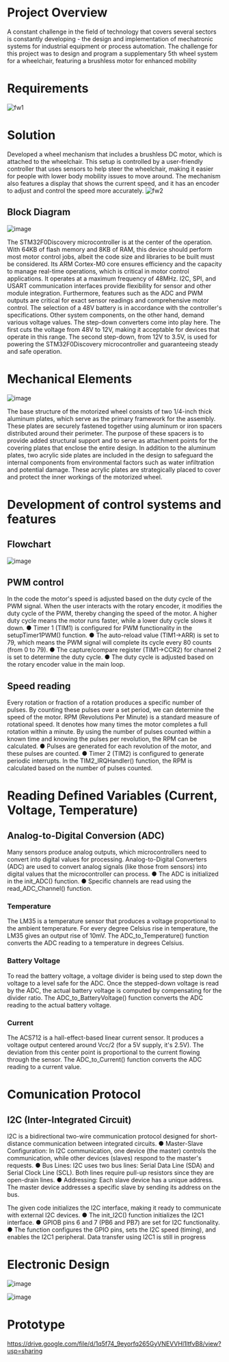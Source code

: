 # Project Overview
A constant challenge in the field of technology that covers several sectors is constantly
developing - the design and implementation of mechatronic systems for industrial equipment
or process automation. The challenge for this project was to design and program a supplementary 5th wheel system for a wheelchair, featuring a brushless motor for enhanced mobility

# Requirements
![fw1](https://github.com/GerardoDC14/5thWheel_5thSemester/assets/123440177/c327ff9d-fa48-490c-ad37-0654b138b9e4)

# Solution 
Developed a wheel mechanism that includes a brushless DC motor, which is attached to the wheelchair. This setup is controlled by a user-friendly controller that uses sensors to help steer the wheelchair, making it easier for people with lower body mobility issues to move around. The mechanism also features a display that shows the current speed, and it has an encoder to adjust and control the speed more accurately.
![fw2](https://github.com/GerardoDC14/5thWheel_5thSemester/assets/123440177/32165e3b-c78e-42e4-8f03-f944379d6138)

## Block Diagram 
![image](https://github.com/GerardoDC14/5thWheel_5thSemester/assets/123440177/36439088-edaf-432a-93c4-470f54049488)

The STM32F0Discovery microcontroller is at the center of the operation. With 64KB of flash
memory and 8KB of RAM, this device should perform most motor control jobs, albeit the
code size and libraries to be built must be considered. Its ARM Cortex-M0 core ensures
efficiency and the capacity to manage real-time operations, which is critical in motor control
applications. It operates at a maximum frequency of 48MHz. I2C, SPI, and USART
communication interfaces provide flexibility for sensor and other module integration.
Furthermore, features such as the ADC and PWM outputs are critical for exact sensor
readings and comprehensive motor control.
The selection of a 48V battery is in accordance with the controller's specifications. Other
system components, on the other hand, demand various voltage values. The step-down
converters come into play here. The first cuts the voltage from 48V to 12V, making it
acceptable for devices that operate in this range. The second step-down, from 12V to 3.5V,
is used for powering the STM32F0Discovery microcontroller and guaranteeing steady and
safe operation.

# Mechanical Elements
![image](https://github.com/GerardoDC14/5thWheel_5thSemester/assets/123440177/916a852a-03e1-4da3-b7b4-406fd9321c66)

The base structure of the motorized wheel consists of two 1/4-inch thick aluminum plates,
which serve as the primary framework for the assembly. These plates are securely fastened together using aluminum or iron spacers distributed around their perimeter. The purpose of
these spacers is to provide added structural support and to serve as attachment points for
the covering plates that enclose the entire design.
In addition to the aluminum plates, two acrylic side plates are included in the design to
safeguard the internal components from environmental factors such as water infiltration and
potential damage. These acrylic plates are strategically placed to cover and protect the inner
workings of the motorized wheel.

# Development of control systems and features 
## Flowchart 
![image](https://github.com/GerardoDC14/5thWheel_5thSemester/assets/123440177/69b865aa-6c43-4b1e-8efa-d1b823a7f296)

## PWM control
In the code the motor's speed is adjusted based on the duty cycle of the PWM signal.
When the user interacts with the rotary encoder, it modifies the duty cycle of the PWM,
thereby changing the speed of the motor. A higher duty cycle means the motor runs faster,
while a lower duty cycle slows it down.
● Timer 1 (TIM1) is configured for PWM functionality in the setupTimer1PWM()
function.
● The auto-reload value (TIM1->ARR) is set to 79, which means the PWM signal will
complete its cycle every 80 counts (from 0 to 79).
● The capture/compare register (TIM1->CCR2) for channel 2 is set to determine the
duty cycle.
● The duty cycle is adjusted based on the rotary encoder value in the main loop.

## Speed reading 
Every rotation or fraction of a rotation produces a specific number of pulses. By counting
these pulses over a set period, we can determine the speed of the motor. RPM (Revolutions
Per Minute) is a standard measure of rotational speed. It denotes how many times the motor
completes a full rotation within a minute. By using the number of pulses counted within a
known time and knowing the pulses per revolution, the RPM can be calculated.
● Pulses are generated for each revolution of the motor, and these pulses are counted.
● Timer 2 (TIM2) is configured to generate periodic interrupts. In the
TIM2_IRQHandler() function, the RPM is calculated based on the number of pulses
counted.

# Reading Defined Variables (Current, Voltage, Temperature)
## Analog-to-Digital Conversion (ADC)
Many sensors produce analog outputs, which microcontrollers need to convert into digital
values for processing. Analog-to-Digital Converters (ADC) are used to convert analog
signals (like those from sensors) into digital values that the microcontroller can process.
● The ADC is initialized in the init_ADC() function.
● Specific channels are read using the read_ADC_Channel() function.

### Temperature
The LM35 is a temperature sensor that produces a voltage
proportional to the ambient temperature. For every degree Celsius rise in temperature, the
LM35 gives an output rise of 10mV. The ADC_to_Temperature() function converts the ADC
reading to a temperature in degrees Celsius.

### Battery Voltage
 To read the battery voltage, a voltage divider is being used to
step down the voltage to a level safe for the ADC. Once the stepped-down voltage is read by
the ADC, the actual battery voltage is computed by compensating for the divider ratio. The
ADC_to_BatteryVoltage() function converts the ADC reading to the actual battery voltage.

### Current 
The ACS712 is a hall-effect-based linear current sensor. It produces a
voltage output centered around Vcc/2 (for a 5V supply, it's 2.5V). The deviation from this
center point is proportional to the current flowing through the sensor. The ADC_to_Current()
function converts the ADC reading to a current value.

# Comunication Protocol 
## I2C (Inter-Integrated Circuit)
I2C is a bidirectional two-wire communication protocol designed for short-distance
communication between integrated circuits.
● Master-Slave Configuration: In I2C communication, one device (the master) controls
the communication, while other devices (slaves) respond to the master's requests.
● Bus Lines: I2C uses two bus lines: Serial Data Line (SDA) and Serial Clock Line
(SCL). Both lines require pull-up resistors since they are open-drain lines.
● Addressing: Each slave device has a unique address. The master device addresses
a specific slave by sending its address on the bus.

The given code initializes the I2C interface, making it ready to communicate with external
I2C devices.
● The init_I2C() function initializes the I2C1 interface.
● GPIOB pins 6 and 7 (PB6 and PB7) are set for I2C functionality.
● The function configures the GPIO pins, sets the I2C speed (timing), and enables the
I2C1 peripheral.
Data transfer using I2C1 is still in progress

# Electronic Design 
![image](https://github.com/GerardoDC14/5thWheel_5thSemester/assets/123440177/0cdebcdc-aa42-4db5-8a88-6bbd0dc48da6)

![image](https://github.com/GerardoDC14/5thWheel_5thSemester/assets/123440177/6f9fdb4e-eb84-4556-9b52-72bee884d385)

# Prototype
https://drive.google.com/file/d/1q5f74_9eyorfq265GyVNEVVHl1ltfvB8/view?usp=sharing 
